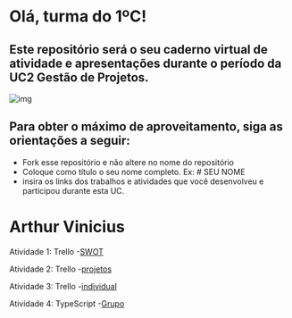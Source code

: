 # Olá, turma do 1ºC! 
## Este repositório será o seu caderno virtual de atividade e apresentações durante o período da UC2 Gestão de Projetos. 

![img](https://blog.acelerato.com/wp-content/uploads/2020/08/5-beneficios-da-gesta%CC%83o-de-projetos-para-a-sua-empresa-1200x640.png)

## Para obter o máximo de aproveitamento, siga as orientações a seguir:

- Fork esse repositório e não altere no nome do repositório
- Coloque como título o seu nome completo. Ex: # SEU NOME
- insira os links dos trabalhos e atividades que você desenvolveu e participou durante esta UC.

# Arthur Vinicius

Atividade 1: Trello 
-[SWOT](https://trello.com/invite/b/3dmfpsRr/ATTIa72ae56c071acf1cd578b8969f2369b2D3D16B2C/analise-swot)

Atividade 2: Trello
-[projetos](https://trello.com/invite/b/ksOulXjE/ATTI84ecb415bc219d8ee5ee5bbca40c40668649F495/gerenciamento-de-projetos)

Atividade 3: Trello
-[individual](https://trello.com/invite/b/Pyz6kEWU/ATTIc5bd74cda62183e5a8cc4ab73e1e28112BE5395C/minhas-metas)

Atividade 4: TypeScript
-[Grupo](https://www.canva.com/design/DAGEjUJ54Pc/feL3I6NAOpKGJy6lopU_aQ/edit?utm_content=DAGEjUJ54Pc&utm_campaign=designshare&utm_medium=link2&utm_source=sharebutton)






